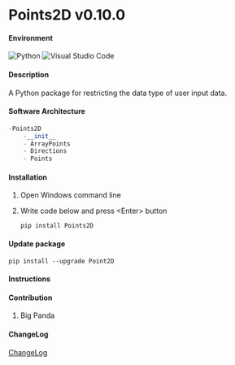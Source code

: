 # Points2D v0.10.0

#### Environment

![Python](https://img.shields.io/badge/Python-3.11.5-yellow) ![Visual Studio Code](https://img.shields.io/badge/Visual%20Studio%20Code-1.99.3-yellow)

#### Description

A Python package for restricting the data type of user input data.

#### Software Architecture

```python
-Points2D
    -__init__
    - ArrayPoints
    - Directions
    - Points
```

#### Installation

1. Open Windows command line

2. Write code below and press \<Enter\> button

    ```
    pip install Points2D
    ```
#### Update package
```
pip install --upgrade Point2D
```


#### Instructions


#### Contribution

1.  Big Panda

#### ChangeLog
[ChangeLog](https://gitee.com/camarolm/Points2D/blob/master/ChangeLog.md)